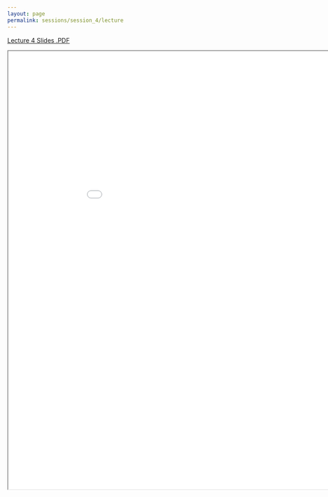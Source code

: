 ```yaml
---
layout: page
permalink: sessions/session_4/lecture
---
```


[Lecture 4 Slides .PDF](https://github.com/NCI-ITEB/tumor_epidemiology_approaches_materials/raw/main/lecture_materials/lecture_4/Session%204%20-%20Somatic%20mutational%20analyses.pdf)

<iframe src="lecture_assets/Session_4_-_Somatic_mutational_analyses.pdf" width="960" height="1000" allowfullscreen="true" mozallowfullscreen="true" webkitallowfullscreen="true"></iframe>
